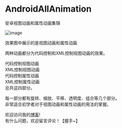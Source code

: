 # AndroidAllAnimation
安卓视图动画和属性动画集锦

![image]()

效果图中展示的是视图动画和属性动画

两种动画都分为代码控制和XML控制视图动画的效果。

代码控制视图动画  
XML控制视图动画  
代码控制属性动画  
XML控制属性动画  
总共这四部分。

每一部分都有旋转、缩放、平移、透明度、组合等几个部分。  
非常适合初学者对于视图动画和属性动画的用法的掌握。

欢迎访问我的[博客](http://blog.csdn.net/u010156024/article/details/49281789)!  
有什么问题，欢迎留言评论！【握手~】
